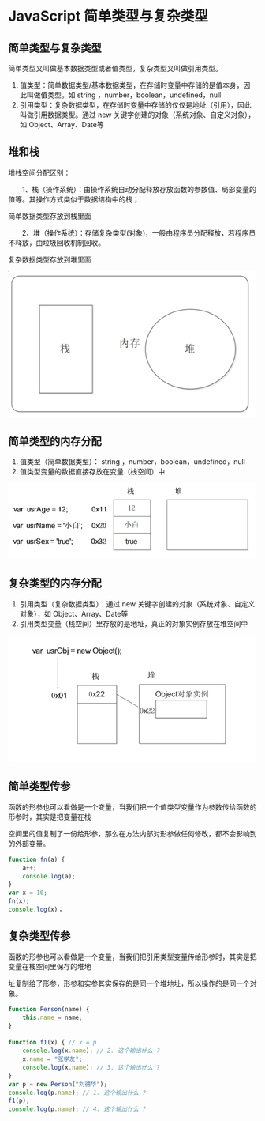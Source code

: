 # JavaScript 简单类型与复杂类型

## 简单类型与复杂类型

简单类型又叫做基本数据类型或者值类型，复杂类型又叫做引用类型。 

1. 值类型：简单数据类型/基本数据类型，在存储时变量中存储的是值本身，因此叫做值类型。如 string ，number，boolean，undefined，null
2. 引用类型：复杂数据类型，在存储时变量中存储的仅仅是地址（引用），因此叫做引用数据类型。通过 new 关键字创建的对象（系统对象、自定义对象），如 Object、Array、Date等

## 堆和栈

堆栈空间分配区别：

　　1、栈（操作系统）：由操作系统自动分配释放存放函数的参数值、局部变量的值等。其操作方式类似于数据结构中的栈；

简单数据类型存放到栈里面

　　2、堆（操作系统）：存储复杂类型(对象)，一般由程序员分配释放，若程序员不释放，由垃圾回收机制回收。

复杂数据类型存放到堆里面

![js_stack_heap](md/js_stack_heap.jpg)

## 简单类型的内存分配

1. 值类型（简单数据类型）： string ，number，boolean，undefined，null
2. 值类型变量的数据直接存放在变量（栈空间）中

![js_stack](md/js_stack.jpg)



## 复杂类型的内存分配

1. 引用类型（复杂数据类型）：通过 new 关键字创建的对象（系统对象、自定义对象），如 Object、Array、Date等 
2. 引用类型变量（栈空间）里存放的是地址，真正的对象实例存放在堆空间中

![js_heap](md/js_heap.jpg)



## 简单类型传参

函数的形参也可以看做是一个变量，当我们把一个值类型变量作为参数传给函数的形参时，其实是把变量在栈

空间里的值复制了一份给形参，那么在方法内部对形参做任何修改，都不会影响到的外部变量。

```javascript
function fn(a) {
    a++;
    console.log(a);
}
var x = 10;
fn(x);
console.log(x)；
```



## 复杂类型传参 

函数的形参也可以看做是一个变量，当我们把引用类型变量传给形参时，其实是把变量在栈空间里保存的堆地

址复制给了形参，形参和实参其实保存的是同一个堆地址，所以操作的是同一个对象。

```javascript
function Person(name) {
    this.name = name;
}

function f1(x) { // x = p
    console.log(x.name); // 2. 这个输出什么 ? 
    x.name = "张学友";
    console.log(x.name); // 3. 这个输出什么 ? 
}
var p = new Person("刘德华");
console.log(p.name); // 1. 这个输出什么 ? 
f1(p);
console.log(p.name); // 4. 这个输出什么 ?
```

